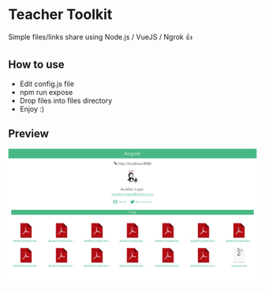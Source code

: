 # Teacher Toolkit

Simple files/links share using Node.js / VueJS / Ngrok :+1:

## How to use

- Edit config.js file
- npm run expose
- Drop files into files directory
- Enjoy :)

## Preview

![screen](screen/screen_2.png)
